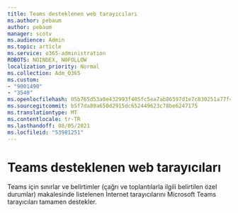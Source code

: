 ```yaml
---
title: Teams desteklenen web tarayıcıları
ms.author: pebaum
author: pebaum
manager: scotv
ms.audience: Admin
ms.topic: article
ms.service: o365-administration
ROBOTS: NOINDEX, NOFOLLOW
localization_priority: Normal
ms.collection: Adm_O365
ms.custom:
- "9001490"
- "3540"
ms.openlocfilehash: 05b765d53a0e432993f405fc5ea7ab86597d1e7c830251a77f4167a536d2b7dc
ms.sourcegitcommit: b5f7da89a650d2915dc652449623c78be6247175
ms.translationtype: MT
ms.contentlocale: tr-TR
ms.lasthandoff: 08/05/2021
ms.locfileid: "53981251"
---
```

# <a name="teams-supported-web-browsers"></a>Teams desteklenen web tarayıcıları

Teams için sınırlar ve belirtimler (çağrı [](https://docs.microsoft.com/microsoftteams/limits-specifications-teams#browsers)ve toplantılarla ilgili belirtilen özel durumlar) makalesinde listelenen İnternet tarayıcılarını Microsoft Teams tarayıcıları tamamen destekler.